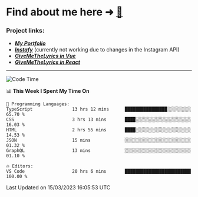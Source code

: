 # Find about me here ➜ [🧑](https://pauabella.dev)

### Project links:
- ***[My Portfolio](https://pauabella.dev)***
- ***[Instafy](https://instafy.me)*** (currently not working due to changes in the Instagram API)
- ***[GiveMeTheLyrics in Vue](https://lyrics.pauabella.dev)***
- ***[GiveMeTheLyrics in React](https://pauabella.dev/GiveMeTheLyrics)***

---
<!--START_SECTION:waka-->
![Code Time](http://img.shields.io/badge/Code%20Time-1%2C992%20hrs%2056%20mins-blue)

📊 **This Week I Spent My Time On** 

```text
💬 Programming Languages: 
TypeScript               13 hrs 12 mins      ████████████████░░░░░░░░░   65.70 % 
CSS                      3 hrs 13 mins       ████░░░░░░░░░░░░░░░░░░░░░   16.03 % 
HTML                     2 hrs 55 mins       ████░░░░░░░░░░░░░░░░░░░░░   14.53 % 
JSON                     15 mins             ░░░░░░░░░░░░░░░░░░░░░░░░░   01.32 % 
GraphQL                  13 mins             ░░░░░░░░░░░░░░░░░░░░░░░░░   01.10 % 

🔥 Editors: 
VS Code                  20 hrs 6 mins       █████████████████████████   100.00 % 
```


 Last Updated on 15/03/2023 16:05:53 UTC
<!--END_SECTION:waka-->
